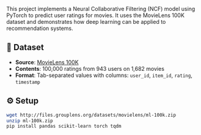 This project implements a Neural Collaborative Filtering (NCF) model using PyTorch to predict user ratings for movies. It uses the MovieLens 100K dataset and demonstrates how deep learning can be applied to recommendation systems.

## 📁 Dataset

- **Source**: [MovieLens 100K](http://files.grouplens.org/datasets/movielens/ml-100k.zip)
- **Contents**: 100,000 ratings from 943 users on 1,682 movies
- **Format**: Tab-separated values with columns: `user_id`, `item_id`, `rating`, `timestamp`

## ⚙️ Setup

```bash
wget http://files.grouplens.org/datasets/movielens/ml-100k.zip
unzip ml-100k.zip
pip install pandas scikit-learn torch tqdm
